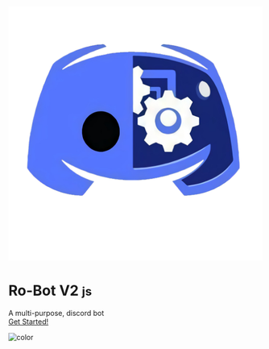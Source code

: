 <!-- _coverpage.md -->

![Ro_bot V2](./images/favicon.png ':size=10%')<br>
# **Ro-Bot V2** <small>js</small>
A multi-purpose, discord bot<br>
[Get Started!](./commands/index)

<!-- background color -->

![color](#f0f0f0)